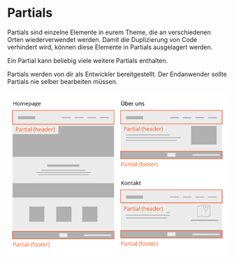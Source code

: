 # Partials

Partials sind einzelne Elemente in eurem Theme, die an verschiedenen Orten wiederverwendet werden. Damit die Duplizierung von Code verhindert wird, können diese Elemente in Partials ausgelagert werden.

Ein Partial kann beliebig viele weitere Partials enthalten.

Partials werden von dir als Entwickler bereitgestellt. Der Endanwender sollte Partials nie selber bearbeiten müssen.

![](../res/partial.png)
